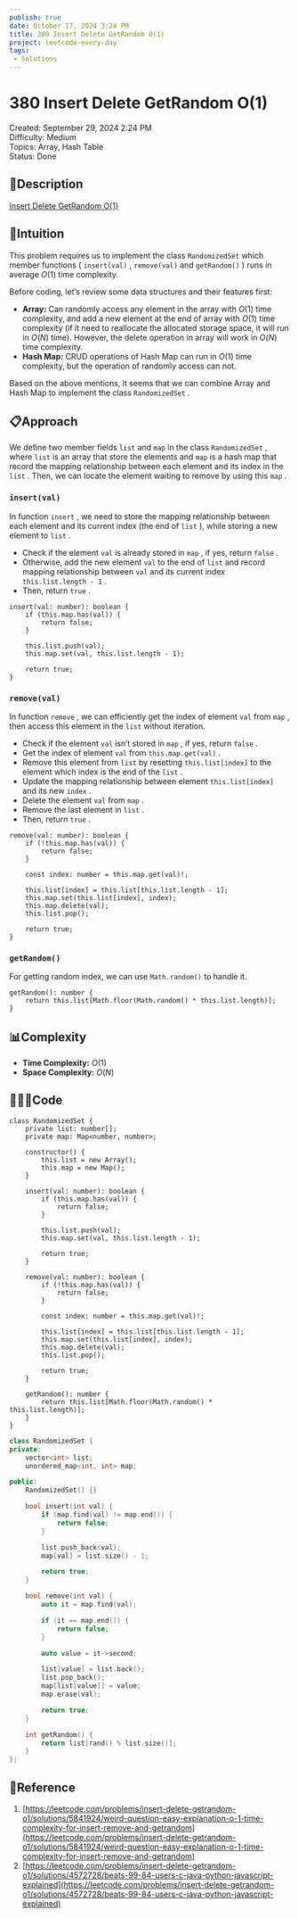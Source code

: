 ```yaml
---
publish: true
date: October 17, 2024 3:24 PM
title: 380 Insert Delete GetRandom O(1)
project: leetcode-every-day
tags:
 - Solutions
---
```


# 380 Insert Delete GetRandom O(1)

Created: September 29, 2024 2:24 PM<br>
Difficulty: Medium<br>
Topics: Array, Hash Table<br>
Status: Done<br>

## 📖Description

[Insert Delete GetRandom O(1)](https://leetcode.com/problems/insert-delete-getrandom-o1/description/)

## 🤔Intuition

This problem requires us to implement the class `RandomizedSet` which member functions ( `insert(val)` , `remove(val)` and `getRandom()` ) runs in average $O(1)$ time complexity.

Before coding, let’s review some data structures and their features first:

- **Array:** Can randomly access any element in the array with $O(1)$ time complexity, and add a new element at the end of array with $O(1)$ time complexity (if it need to reallocate the allocated storage space, it will run in $O(N)$ time). However, the delete operation in array will work in $O(N)$ time complexity.
- **Hash Map:** CRUD operations of Hash Map can run in $O(1)$ time complexity, but the operation of randomly access can not.

Based on the above mentions, it seems that we can combine Array and Hash Map to implement the class `RandomizedSet` .

## 📋Approach

We define two member fields `list` and `map` in the class `RandomizedSet` , where `list` is an array that store the elements and `map` is a hash map that record the mapping relationship between each element and its index in the `list` . Then, we can locate the element waiting to remove by using this `map` .

### `insert(val)`

In function `insert` , we need to store the mapping relationship between each element and its current index (the end of `list` ), while storing a new element to `list` .

- Check if the element `val` is already stored in `map` , if yes, return `false` .
- Otherwise, add the new element `val` to the end of `list` and record mapping relationship between `val` and its current index `this.list.length - 1` .
- Then, return `true` .

```tsx
insert(val: number): boolean {
    if (this.map.has(val)) {
        return false;
    }

    this.list.push(val);
    this.map.set(val, this.list.length - 1);

    return true;
}
```

### `remove(val)`

In function `remove` , we can efficiently get the index of element `val` from `map` , then access this element in the `list` without iteration.

- Check if the element `val` isn’t stored in `map` , if yes, return `false` .
- Get the index of element `val` from `this.map.get(val)` .
- Remove this element from  `list` by resetting `this.list[index]` to the element which index is the end of the `list` .
- Update the mapping relationship between element `this.list[index]` and its new `index` .
- Delete the element `val` from `map` .
- Remove the last element in `list` .
- Then, return `true` .

```tsx
remove(val: number): boolean {
    if (!this.map.has(val)) {
        return false;
    }

    const index: number = this.map.get(val)!;

    this.list[index] = this.list[this.list.length - 1];
    this.map.set(this.list[index], index);
    this.map.delete(val);
    this.list.pop();

    return true;
}
```

### `getRandom()`

For getting random index, we can use `Math.random()` to handle it.

```tsx
getRandom(): number {
    return this.list[Math.floor(Math.random() * this.list.length)];
}
```

## 📊Complexity

- **Time Complexity:** $O(1)$
- **Space Complexity:** $O(N)$

## 🧑🏻‍💻Code

```tsx
class RandomizedSet {
    private list: number[];
    private map: Map<number, number>;

    constructor() {
        this.list = new Array();
        this.map = new Map();
    }

    insert(val: number): boolean {
        if (this.map.has(val)) {
            return false;
        }

        this.list.push(val);
        this.map.set(val, this.list.length - 1);

        return true;
    }

    remove(val: number): boolean {
        if (!this.map.has(val)) {
            return false;
        }

        const index: number = this.map.get(val)!;

        this.list[index] = this.list[this.list.length - 1];
        this.map.set(this.list[index], index);
        this.map.delete(val);
        this.list.pop();

        return true;
    }

    getRandom(): number {
        return this.list[Math.floor(Math.random() * this.list.length)];
    }
}
```

```cpp
class RandomizedSet {
private:
    vector<int> list;
    unordered_map<int, int> map;

public:
    RandomizedSet() {}

    bool insert(int val) {
        if (map.find(val) != map.end()) {
            return false;
        }

        list.push_back(val);
        map[val] = list.size() - 1;

        return true;
    }

    bool remove(int val) {
        auto it = map.find(val);

        if (it == map.end()) {
            return false;
        }

        auto value = it->second;

        list[value] = list.back();
        list.pop_back();
        map[list[value]] = value;
        map.erase(val);

        return true;
    }

    int getRandom() {
        return list[rand() % list.size()];
    }
};
```

## 🔖Reference

1. [https://leetcode.com/problems/insert-delete-getrandom-o1/solutions/5841924/weird-question-easy-explanation-o-1-time-complexity-for-insert-remove-and-getrandom](https://leetcode.com/problems/insert-delete-getrandom-o1/solutions/5841924/weird-question-easy-explanation-o-1-time-complexity-for-insert-remove-and-getrandom)
2. [https://leetcode.com/problems/insert-delete-getrandom-o1/solutions/4572728/beats-99-84-users-c-java-python-javascript-explained](https://leetcode.com/problems/insert-delete-getrandom-o1/solutions/4572728/beats-99-84-users-c-java-python-javascript-explained)
